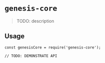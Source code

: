 # `genesis-core`

> TODO: description

## Usage

```
const genesisCore = require('genesis-core');

// TODO: DEMONSTRATE API
```

